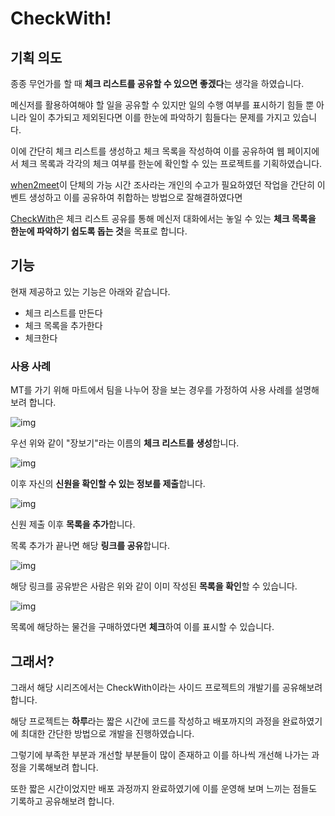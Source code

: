 # CheckWith!

## 기획 의도

종종 무언가를 할 때 **체크 리스트를 공유할 수 있으면 좋겠다**는 생각을 하였습니다.

메신저를 활용하여해야 할 일을 공유할 수 있지만 일의 수행 여부를 표시하기 힘들 뿐 아니라 일이 추가되고 제외된다면 이를 한눈에 파악하기 힘들다는 문제를 가지고 있습니다.

이에 간단히 체크 리스트를 생성하고 체크 목록을 작성하여 이를 공유하여 웹 페이지에서 체크 목록과 각각의 체크 여부를 한눈에 확인할 수 있는 프로젝트를 기획하였습니다.

[when2meet](https://www.when2meet.com/)이 단체의 가능 시간 조사라는 개인의 수고가 필요하였던 작업을 간단히 이벤트 생성하고 이를 공유하여 취합하는 방법으로 잘해결하였다면

[CheckWith](https://www.checkcheckwith.com)은 체크 리스트 공유를 통해 메신저 대화에서는 놓일 수 있는 **체크 목록을 한눈에 파악하기 쉽도록 돕는 것**을 목표로 합니다.

## 기능

현재 제공하고 있는 기능은 아래와 같습니다.

-   체크 리스트를 만든다
-   체크 목록을 추가한다
-   체크한다



### 사용 사례

MT를 가기 위해 마트에서 팀을 나누어 장을 보는 경우를 가정하여 사용 사례를 설명해보려 합니다.



![img](https://blog.kakaocdn.net/dn/nf1hw/btsGjSmFJ8K/hAhzJSokQ1SUhkXPA4NfTk/img.png)

우선 위와 같이 "장보기"라는 이름의 **체크 리스트를 생성**합니다.



![img](https://blog.kakaocdn.net/dn/bQaYN3/btsGkuyQuF5/dcZL2LB1lcO4kZZDQZ3XX1/img.png)

이후 자신의 **신원을 확인할 수 있는 정보를 제출**합니다.



![img](https://blog.kakaocdn.net/dn/b0QCeX/btsGiTsSqWv/zZX1a9rDswm4fAcOCIZx51/img.png)

신원 제출 이후 **목록을 추가**합니다.

목록 추가가 끝나면 해당 **링크를 공유**합니다.



![img](https://blog.kakaocdn.net/dn/bWodoO/btsGhDEwFu8/zXleAYVcuVIdw5N2fmggk0/img.png)

해당 링크를 공유받은 사람은 위와 같이 이미 작성된 **목록을 확인**할 수 있습니다.



![img](https://blog.kakaocdn.net/dn/erfOWt/btsGiqke57q/yh2mkoo6CJWosO297zyKg1/img.png)

목록에 해당하는 물건을 구매하였다면 **체크**하여 이를 표시할 수 있습니다.



## 그래서?

그래서 해당 시리즈에서는 CheckWith이라는 사이드 프로젝트의 개발기를 공유해보려 합니다.

해당 프로젝트는 **하루**라는 짧은 시간에 코드를 작성하고 배포까지의 과정을 완료하였기에 최대한 간단한 방법으로 개발을 진행하였습니다.

그렇기에 부족한 부분과 개선할 부분들이 많이 존재하고 이를 하나씩 개선해 나가는 과정을 기록해보려 합니다.

또한 짧은 시간이었지만 배포 과정까지 완료하였기에 이를 운영해 보며 느끼는 점들도 기록하고 공유해보려 합니다.